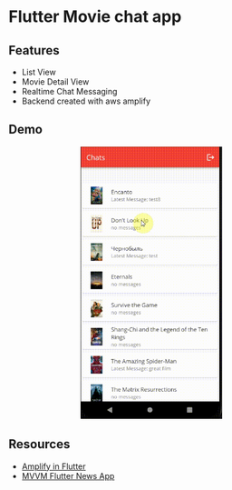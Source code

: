 # Flutter Movie chat app

## Features
* List View
* Movie Detail View
* Realtime Chat Messaging
* Backend created with aws amplify


## Demo
<p align="center">
  <img src="https://github.com/danielmbutler/MovieTalk-Flutter/blob/master/resources/movie%20talk%20demo%20complete.gif" width="250" >
</p>

## Resources
* [Amplify in Flutter](https://docs.amplify.aws/lib/q/platform/flutter/)
* [MVVM Flutter News App](https://www.youtube.com/watch?v=7n2QprcdHMA)

